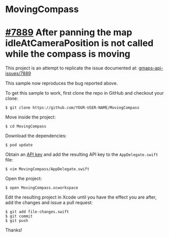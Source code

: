 # MovingCompass

# [#7889](https://code.google.com/p/gmaps-api-issues/issues/detail?id=7889) After panning the map idleAtCameraPosition is not called while the compass is moving

This project is an attempt to replicate the issue documented at:
[gmaps-api-issues/7889](https://code.google.com/p/gmaps-api-issues/issues/detail?id=7889)

This sample now reproduces the bug reported above.

To get this sample to work, first clone the repo in GitHub and checkout
your clone:

    $ git clone https://github.com/YOUR-USER-NAME/MovingCompass

Move inside the project:

    $ cd MovingCompass

Download the dependencies:

    $ pod update

Obtain an [API key](https://developers.google.com/maps/documentation/ios/start#obtaining_an_api_key)
and add the resulting API key to the `AppDelegate.swift` file:

    $ vim MovingCompass/AppDelegate.swift

Open the project:

    $ open MovingCompass.xcworkspace

Edit the resulting project in Xcode until you have the effect you are after,
add the changes and issue a pull request:

    $ git add file-changes.swift
    $ git commit
    $ git push

Thanks!

